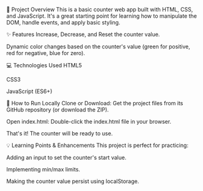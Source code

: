 🚀 Project Overview
This is a basic counter web app built with HTML, CSS, and JavaScript. It's a great starting point for learning how to manipulate the DOM, handle events, and apply basic styling.

✨ Features
Increase, Decrease, and Reset the counter value.

Dynamic color changes based on the counter's value (green for positive, red for negative, blue for zero).

💻 Technologies Used
HTML5

CSS3

JavaScript (ES6+)

🚀 How to Run Locally
Clone or Download: Get the project files from its GitHub repository (or download the ZIP).

Open index.html: Double-click the index.html file in your browser.

That's it! The counter will be ready to use.

💡 Learning Points & Enhancements
This project is perfect for practicing:

Adding an input to set the counter's start value.

Implementing min/max limits.

Making the counter value persist using localStorage.
